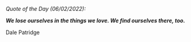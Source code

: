 *Quote of the Day (06/02/2022):*

_**We lose ourselves in the things we love. We find ourselves there, too.**_

Dale Patridge